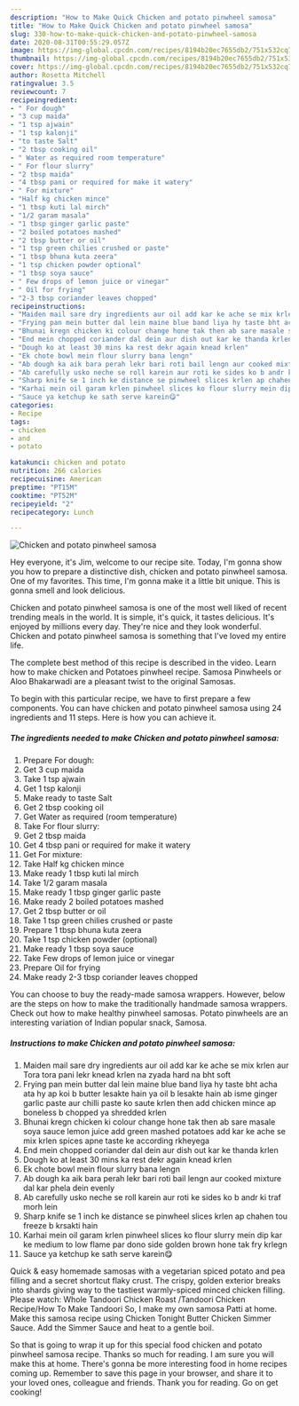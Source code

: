 ```yaml
---
description: "How to Make Quick Chicken and potato pinwheel samosa"
title: "How to Make Quick Chicken and potato pinwheel samosa"
slug: 330-how-to-make-quick-chicken-and-potato-pinwheel-samosa
date: 2020-08-31T00:55:29.057Z
image: https://img-global.cpcdn.com/recipes/8194b20ec7655db2/751x532cq70/chicken-and-potato-pinwheel-samosa-recipe-main-photo.jpg
thumbnail: https://img-global.cpcdn.com/recipes/8194b20ec7655db2/751x532cq70/chicken-and-potato-pinwheel-samosa-recipe-main-photo.jpg
cover: https://img-global.cpcdn.com/recipes/8194b20ec7655db2/751x532cq70/chicken-and-potato-pinwheel-samosa-recipe-main-photo.jpg
author: Rosetta Mitchell
ratingvalue: 3.5
reviewcount: 7
recipeingredient:
- " For dough"
- "3 cup maida"
- "1 tsp ajwain"
- "1 tsp kalonji"
- "to taste Salt"
- "2 tbsp cooking oil"
- " Water as required room temperature"
- " For flour slurry"
- "2 tbsp maida"
- "4 tbsp pani or required for make it watery"
- " For mixture"
- "Half kg chicken mince"
- "1 tbsp kuti lal mirch"
- "1/2 garam masala"
- "1 tbsp ginger garlic paste"
- "2 boiled potatoes mashed"
- "2 tbsp butter or oil"
- "1 tsp green chilies crushed or paste"
- "1 tbsp bhuna kuta zeera"
- "1 tsp chicken powder optional"
- "1 tbsp soya sauce"
- " Few drops of lemon juice or vinegar"
- " Oil for frying"
- "2-3 tbsp coriander leaves chopped"
recipeinstructions:
- "Maiden mail sare dry ingredients aur oil add kar ke ache se mix krlen aur Tora tora pani lekr knead krlen na zyada hard na bht soft"
- "Frying pan mein butter dal lein maine blue band liya hy taste bht acha ata hy ap koi b butter lesakte hain ya oil b lesakte hain ab isme ginger garlic paste aur chilli paste ko saute krlen then add chicken mince ap boneless b chopped ya shredded krlen"
- "Bhunai kregn chicken ki colour change hone tak then ab sare masale soya sauce lemon juice add green mashed potatoes add kar ke ache se mix krlen spices apne taste ke according rkheyega"
- "End mein chopped coriander dal dein aur dish out kar ke thanda krlen"
- "Dough ko at least 30 mins ka rest dekr again knead krlen"
- "Ek chote bowl mein flour slurry bana lengn"
- "Ab dough ka aik bara perah lekr bari roti bail lengn aur cooked mixture dal kar phela dein evenly"
- "Ab carefully usko neche se roll karein aur roti ke sides ko b andr ki traf morh lein"
- "Sharp knife se 1 inch ke distance se pinwheel slices krlen ap chahen tou freeze b krsakti hain"
- "Karhai mein oil garam krlen pinwheel slices ko flour slurry mein dip kar ke medium to low flame par dono side golden brown hone tak fry krlegn"
- "Sauce ya ketchup ke sath serve karein😋"
categories:
- Recipe
tags:
- chicken
- and
- potato

katakunci: chicken and potato 
nutrition: 266 calories
recipecuisine: American
preptime: "PT15M"
cooktime: "PT52M"
recipeyield: "2"
recipecategory: Lunch

---
```



![Chicken and potato pinwheel samosa](https://img-global.cpcdn.com/recipes/8194b20ec7655db2/751x532cq70/chicken-and-potato-pinwheel-samosa-recipe-main-photo.jpg)

Hey everyone, it's Jim, welcome to our recipe site. Today, I'm gonna show you how to prepare a distinctive dish, chicken and potato pinwheel samosa. One of my favorites. This time, I'm gonna make it a little bit unique. This is gonna smell and look delicious.

Chicken and potato pinwheel samosa is one of the most well liked of recent trending meals in the world. It is simple, it's quick, it tastes delicious. It's enjoyed by millions every day. They're nice and they look wonderful. Chicken and potato pinwheel samosa is something that I've loved my entire life.

The complete best method of this recipe is described in the video. Learn how to make chicken and Potatoes pinwheel recipe. Samosa Pinwheels or Aloo Bhakarwadi are a pleasant twist to the original Samosas.


To begin with this particular recipe, we have to first prepare a few components. You can have chicken and potato pinwheel samosa using 24 ingredients and 11 steps. Here is how you can achieve it.

<!--inarticleads1-->

##### The ingredients needed to make Chicken and potato pinwheel samosa:

1. Prepare  For dough:
1. Get 3 cup maida
1. Take 1 tsp ajwain
1. Get 1 tsp kalonji
1. Make ready to taste Salt
1. Get 2 tbsp cooking oil
1. Get  Water as required (room temperature)
1. Take  For flour slurry:
1. Get 2 tbsp maida
1. Get 4 tbsp pani or required for make it watery
1. Get  For mixture:
1. Take Half kg chicken mince
1. Make ready 1 tbsp kuti lal mirch
1. Take 1/2 garam masala
1. Make ready 1 tbsp ginger garlic paste
1. Make ready 2 boiled potatoes mashed
1. Get 2 tbsp butter or oil
1. Take 1 tsp green chilies crushed or paste
1. Prepare 1 tbsp bhuna kuta zeera
1. Take 1 tsp chicken powder (optional)
1. Make ready 1 tbsp soya sauce
1. Take  Few drops of lemon juice or vinegar
1. Prepare  Oil for frying
1. Make ready 2-3 tbsp coriander leaves chopped


You can choose to buy the ready-made samosa wrappers. However, below are the steps on how to make the traditionally handmade samosa wrappers. Check out how to make healthy pinwheel samosas. Potato pinwheels are an interesting variation of Indian popular snack, Samosa. 

<!--inarticleads2-->

##### Instructions to make Chicken and potato pinwheel samosa:

1. Maiden mail sare dry ingredients aur oil add kar ke ache se mix krlen aur Tora tora pani lekr knead krlen na zyada hard na bht soft
1. Frying pan mein butter dal lein maine blue band liya hy taste bht acha ata hy ap koi b butter lesakte hain ya oil b lesakte hain ab isme ginger garlic paste aur chilli paste ko saute krlen then add chicken mince ap boneless b chopped ya shredded krlen
1. Bhunai kregn chicken ki colour change hone tak then ab sare masale soya sauce lemon juice add green mashed potatoes add kar ke ache se mix krlen spices apne taste ke according rkheyega
1. End mein chopped coriander dal dein aur dish out kar ke thanda krlen
1. Dough ko at least 30 mins ka rest dekr again knead krlen
1. Ek chote bowl mein flour slurry bana lengn
1. Ab dough ka aik bara perah lekr bari roti bail lengn aur cooked mixture dal kar phela dein evenly
1. Ab carefully usko neche se roll karein aur roti ke sides ko b andr ki traf morh lein
1. Sharp knife se 1 inch ke distance se pinwheel slices krlen ap chahen tou freeze b krsakti hain
1. Karhai mein oil garam krlen pinwheel slices ko flour slurry mein dip kar ke medium to low flame par dono side golden brown hone tak fry krlegn
1. Sauce ya ketchup ke sath serve karein😋


Quick &amp; easy homemade samosas with a vegetarian spiced potato and pea filling and a secret shortcut flaky crust. The crispy, golden exterior breaks into shards giving way to the tastiest warmly-spiced minced chicken filling. Please watch: Whole Tandoori Chicken Roast /Tandoori Chicken Recipe/How To Make Tandoori So, I make my own samosa Patti at home. Make this samosa recipe using Chicken Tonight Butter Chicken Simmer Sauce. Add the Simmer Sauce and heat to a gentle boil. 

So that is going to wrap it up for this special food chicken and potato pinwheel samosa recipe. Thanks so much for reading. I am sure you will make this at home. There's gonna be more interesting food in home recipes coming up. Remember to save this page in your browser, and share it to your loved ones, colleague and friends. Thank you for reading. Go on get cooking!
